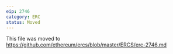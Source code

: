 ```yaml
---
eip: 2746
category: ERC
status: Moved
---
```


This file was moved to https://github.com/ethereum/ercs/blob/master/ERCS/erc-2746.md
